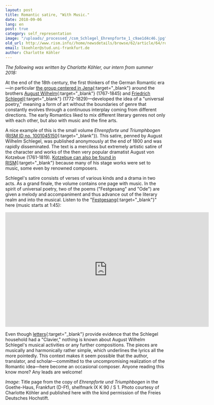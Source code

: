 ```yaml
---
layout: post
title: Romantic satire, "With Music."
date: 2018-09-06
lang: en
post: true
category: self_representation
image: "/uploads/_processed_/csm_Schlegel_Ehrenpforte_1_c9ae1d4c46.jpg"
old_url: http://www.rism.info//home/newsdetails/browse/62/article/64/romantic-satire-with-music.html
email: lkoehler@stud.uni-frankfurt.de
author: Charlotte Köhler
---
```



_The following was written by Charlotte Köhler, our intern from summer 2018:_

At the end of the 18th century, the first thinkers of the German Romantic era—in particular [the group centered in Jena](https://www.romantikerhaus-jena.de/de//778482){:target="_blank"} around the brothers [August Wilhelm](https://opac.rism.info/metaopac/perma.do?v=rism&q=-1%3d%22pe129203%22&Language=en){:target="_blank"} (1767-1845) and [Friedrich Schlegel](https://opac.rism.info/metaopac/perma.do?v=rism&q=-1%3d%22pe30101868%22&Language=en){:target="_blank"} (1772-1829)—developed the idea of a "universal poetry," meaning a form of art without the boundaries of genre that constantly evolves through a continuous interplay coming from different directions. The early Romantics liked to mix different literary genres not only with each other, but also with music and the fine arts.

A nice example of this is the small volume _Ehrenpforte und Triumphbogen_ ([RISM ID no. 1001045150](https://opac.rism.info/search?id=1001045150&View=rism&Language=en){:target="_blank"}). This satire, penned by August Wilhelm Schlegel, was published anonymously at the end of 1800 and was rapidly disseminated. The text is a merciless but extremely artistic satire of the character and works of the then very popular dramatist August von Kotzebue (1761-1819). [Kotzebue can also be found in RISM](https://opac.rism.info/metaopac/perma.do?v=rism&q=-1%3d%22pe34844%22&Language=en){:target="_blank"} because many of his stage works were set to music, some even by renowned composers.

Schlegel's satire consists of verses of various kinds and a drama in two acts. As a grand finale, the volume contains one page with music. In the spirit of universal poetry, two of the poems ("Festgesang" and "Ode") are given a melody and accompaniment and thus advance out of the literary realm and into the musical. Listen to the "[Festgesang](https://opac.rism.info/search?id=1001045152&View=rism&Language=en){:target="_blank"}" here (music starts at 1:45):

<iframe src="https://player.vimeo.com/video/228466902" width="640" height="360" frameborder="0" webkitallowfullscreen mozallowfullscreen allowfullscreen></iframe>

Even though [letters](https://www.august-wilhelm-schlegel.de/briefedigital/){:target="_blank"} provide evidence that the Schlegel household had a "Clavier," nothing is known about August Wilhelm Schlegel's musical activities or any further compositions. The pieces are musically and harmonically rather simple, which underlines the lyrics all the more pointedly. This context makes it seem possible that the author, translator, and scholar—committed to the uncompromising realization of the Romantic idea—here become an occasional composer. Anyone reading this know more? Any leads are welcome!

_Image_: Title page from the copy of _Ehrenpforte und Triumphbogen_ in the Goethe-Haus, Frankfurt (D-Ff), shelfmark IX K 90 / S 1. Photo courtesy of Charlotte Köhler and published here with the kind permission of the Freies Deutsches Hochstift.

<script type="text/javascript">var switchTo5x=true;</script><script type="text/javascript" src="http://w.sharethis.com/button/buttons.js"></script><script type="text/javascript">stLight.options({publisher: "9b601438-1ce1-49d8-bfd7-9cff5df54c17", doNotHash: false, doNotCopy: false, hashAddressBar: false});</script>
